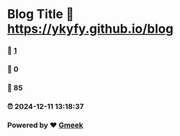 # Blog Title :link: https://ykyfy.github.io/blog 
### :page_facing_up: [1](https://ykyfy.github.io/blog/tag.html) 
### :speech_balloon: 0 
### :hibiscus: 85 
### :alarm_clock: 2024-12-11 13:18:37 
### Powered by :heart: [Gmeek](https://github.com/Meekdai/Gmeek)
